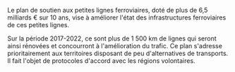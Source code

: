 <p>
  <span id="brief">
Le plan de soutien aux petites lignes ferroviaires, doté de plus de 6,5 milliards € sur 10 ans, vise à améliorer l'état des infrastructures ferroviaires de ces petites lignes.</p>

<p>
Sur la période 2017-2022, ce sont plus de 1 500 km de lignes qui seront ainsi rénovées et concourront à l'amélioration du trafic. Ce plan s'adresse prioritairement aux territoires disposant de peu d'alternatives de transports. Il fait l'objet de protocoles d'accord avec les régions volontaires.</p>